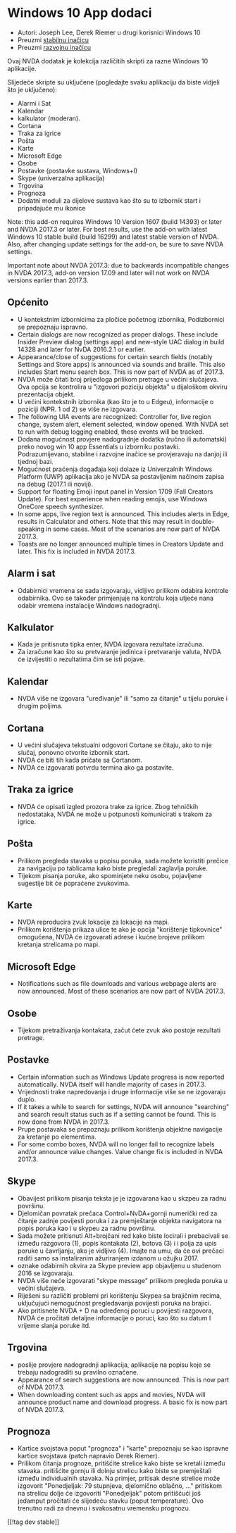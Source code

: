 # Windows 10 App dodaci #

* Autori: Joseph Lee, Derek Riemer u drugi korisnici Windows 10
* Preuzmi [stabilnu inačicu][1]
* Preuzmi [razvojnu inačicu][2]

Ovaj NVDA dodatak je kolekcija različitih skripti za razne Windows 10
aplikacije.

Slijedeće skripte su uključene (pogledajte svaku aplikaciju da biste vidjeli
što je uključeno):

* Alarmi i Sat
* Kalendar
* kalkulator (moderan).
* Cortana
* Traka za igrice
* Pošta
* Karte
* Microsoft Edge
* Osobe
* Postavke (postavke sustava, Windows+I)
* Skype (univerzalna aplikacija)
* Trgovina
* Prognoza
* Dodatni moduli za dijelove sustava kao što su to izbornik start i
  pripadajuće mu ikonice

Note: this add-on requires Windows 10 Version 1607 (build 14393) or later
and NVDA 2017.3 or later. For best results, use the add-on with latest
Windows 10 stable build (build 16299) and latest stable version of
NVDA. Also, after changing update settings for the add-on, be sure to save
NVDA settings.

Important note about NVDA 2017.3: due to backwards incompatible changes in
NVDA 2017.3, add-on version 17.09 and later will not work on NVDA versions
earlier than 2017.3.

## Općenito

* U kontekstnim izbornicima za pločice početnog izbornika, Podizbornici se
  prepoznaju ispravno.
* Certain dialogs are now recognized as proper dialogs. These include
  Insider Preview dialog (settings app) and new-style UAC dialog in build
  14328 and later for NvDA 2016.2.1 or earlier.
* Appearance/close of suggestions for certain search fields (notably
  Settings and Store apps) is announced via sounds and braille. This also
  includes Start menu search box. This is now part of NVDA as of 2017.3.
* NVDA može čitati broj prijedloga prilikom pretrage u većini slučajeva. Ova
  opcija se kontrolira u "izgovori poziciju objekta" u dijaloškom okviru
  prezentacija objekt.
* U većini kontekstnih izbornika (kao što je to u Edgeu), informacije o
  poziciji (NPR. 1 od 2) se više ne izgovara.
* The following UIA events are recognized: Controller for, live region
  change, system alert, element selected, window opened. With NVDA set to
  run with debug logging enabled, these events will be tracked.
* Dodana mogućnost provjere nadogradnje dodatka (ručno ili automatski) preko
  novog win 10 app Essentials u izborniku postavki. Podrazumijevano,
  stabilne i razvojne inačice se provjeravaju na danjoj ili tjednoj bazi.
* Mogućnost praćenja događaja koji dolaze iz  Univerzalnih Windows Platform
  (UWP) aplikacija ako je NVDA sa postavljenim načinom zapisa na debug
  (2017.1 ili noviji).
* Support for floating Emoji input panel in Version 1709 (Fall Creators
  Update). For best experience when reading emojis, use Windows OneCore
  speech synthesizer.
* In some apps, live region text is announced. This includes alerts in Edge,
  results in Calculator and others. Note that this may result in
  double-speaking in some cases. Most of the scenarios are now part of NVDA
  2017.3.
* Toasts are no longer announced multiple times in Creators Update and
  later. This fix is included in NVDA 2017.3.

## Alarm i sat

* Odabirnici vremena se sada izgovaraju, vidljivo prilikom odabira kontrole
  odabirnika. Ovo se također primjenjuje na kontrolu koja utjeće nana odabir
  vremena instalacije Windows nadogradnji.

## Kalkulator

* Kada je pritisnuta tipka enter, NVDA izgovara rezultate izračuna.
* Za izračune kao što su pretvaranje jedinica i pretvaranje valuta, NVDA će
  izvijestiti o rezultatima čim se isti pojave. 

## Kalendar

* NVDA više ne izgovara "uređivanje" ili "samo za čitanje" u tijelu poruke i
  drugim poljima.

## Cortana

* U većini slučajeva tekstualni odgovori Cortane se čitaju, ako to nije
  slučaj, ponovno otvorite izbornik start.
* NVDA će biti tih kada pričate sa Cortanom.
* NVDA će izgovarati potvrdu termina ako ga postavite.

## Traka za igrice

* NVDA će opisati izgled prozora trake za igrice. Zbog tehničkih
  nedostataka, NVDA ne može u potpunosti komunicirati s trakom za igrice.

## Pošta

* Prilikom pregleda stavaka u popisu poruka, sada možete koristiti prečice
  za navigaciju po tablicama kako biste pregledali zaglavlja poruke.
* Tijekom pisanja poruke, ako spominjete neku osobu, pojavljene sugestije
  bit će popraćene zvukovima. 

## Karte

* NVDA reproducira zvuk lokacije za lokacije na mapi.
* Prilikom korištenja prikaza ulice te ako je opcija "korištenje tipkovnice"
  omogućena, NVDA će izgovarati adrese i kućne brojeve prilikom kretanja
  strelicama po mapi.

## Microsoft Edge

* Notifications such as file downloads and various webpage alerts are now
  announced. Most of these scenarios are now part of NVDA 2017.3.

## Osobe

* Tijekom pretraživanja kontakata, začut ćete zvuk ako postoje rezultati
  pretrage. 

## Postavke

* Certain information such as Windows Update progress is now reported
  automatically. NVDA itself will handle majority of cases in 2017.3.
* Vrijednosti trake napredovanja i druge informacije više se ne izgovaraju
  duplo.
* If it takes a while to search for settings, NVDA will announce "searching"
  and search result status such as if a setting cannot be found. This is now
  done from NVDA in 2017.3.
* Prupe postavaka se prepoznaju prilikom korištenja objektne navigacije za
  kretanje po elementima.
* For some combo boxes, NVDA will no longer fail to recognize labels and/or
  announce value changes. Value change fix is included in NVDA 2017.3.

## Skype

* Obavijest prilikom pisanja teksta je je izgovarana kao u skzpeu za radnu
  površinu.
* Djelomičan povratak prečaca  Control+NvDA+gornji numerički red za čitanje
  zadnje povijesti poruka i za premještanje objekta navigatora na popis
  poruka kao i u skypeu za radnu površinu.
* Sada možete pritisnuti Alt+brojčani red kako biste locirali i prebacivali
  se između razgovora (1), popis kontakata (2), botova (3) i i polja za upis
  poruke u čavrljanju, ako je vidljivo (4). Imajte na umu, da će ovi prečaci
  raditi samo sa instaliranim ažuriranjem izdanom u ožujku 2017.
* oznake odabirnih okvira za Skype preview app objavljenu u studenom 2016 se
  izgovaraju.
* NVDA više neće izgovarati "skype message" prilikom pregleda poruka u
  većini slučajeva.
* Riješeni su različiti problemi pri korištenju Skypea sa brajičnim recima,
  uključujući nemogućnost pregledavanja povijesti poruka na brajici. 
* Ako pritisnete NVDA + D na određenoj poruci u povijesti razgovora, NVDA će
  pročitati detaljne informacije o poruci, kao što su datum I vrijeme slanja
  poruke itd. 

## Trgovina

* poslije provjere nadogradnji aplikacija, aplikacije na popisu koje se
  trebaju nadograditi su pravilno označene.
* Appearance of search suggestions are now announced. This is now part of
  NVDA 2017.3.
* When downloading content such as apps and movies, NVDA will announce
  product name and download progress. A basic fix is now part of NVDA
  2017.3.

## Prognoza

* Kartice svojstava poput "prognoza" i "karte" prepoznaju se kao ispravne
  kartice svojstava (patch napravio Derek Riemer).
* Prilikom čitanja prognoze, pritišćite strelice kako biste se kretali
  između stavaka. pritišćite gornju ili dolnju strelicu kako biste se
  premještali između individualnih stavaka. Na primjer, pritisak desne
  strelice može izgovorit "Ponedjeljak: 79 stupnjeva, djelomično oblačno,
  ..." pritiskom na strelicu dolje će izgovoriti "Ponedjeljak" potom
  pritišćući još jedamput pročitati će slijedeću stavku (poput
  temperature). Ovo trenutno radi za dnevnu i svakosatnu vremensku prognozu.

[[!tag dev stable]]

[1]: https://addons.nvda-project.org/files/get.php?file=w10

[2]: https://addons.nvda-project.org/files/get.php?file=w10-dev
